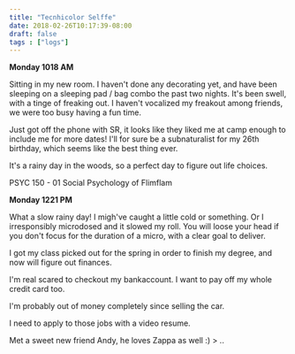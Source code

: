```yaml
---
title: "Tecnhicolor Selffe"
date: 2018-02-26T10:17:39-08:00
draft: false
tags : ["logs"]
---
```



**Monday 1018 AM**

Sitting in my new room. I haven't done any decorating yet, and have been sleeping on a sleeping pad / bag combo the past two nights. It's been swell, with a tinge of freaking out. I haven't vocalized my freakout among friends, we were too busy having a fun time.

Just got off the phone with SR, it looks like they liked me at camp enough to include me for more dates! I'll for sure be a subnaturalist for my 26th birthday, which seems like the best thing ever.

It's a rainy day in the woods, so a perfect day to figure out life choices.



PSYC 150 - 01   Social Psychology of Flimflam

**Monday 1221 PM**

What a slow rainy day! I migh've caught a little cold or something. Or I irresponsibly microdosed and it slowed my roll. You will loose your head if you don't focus for the duration of a micro, with a clear goal to deliver.

I got my class picked out for the spring in order to finish my degree, and now will figure out finances.

I'm real scared to checkout my bankaccount. I want to pay off my whole credit card too.

I'm probably out of money completely since selling the car.

I need to apply to those jobs with a video resume.

Met a sweet new friend Andy, he loves Zappa as well :) > \..   
